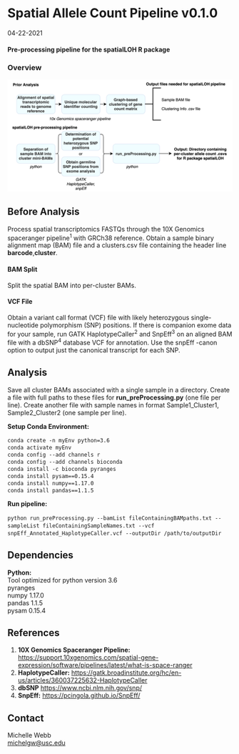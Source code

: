 # Spatial Allele Count Pipeline v0.1.0
04-22-2021             

#### Pre-processing pipeline for the spatialLOH R package
### Overview


![alt text](https://github.com/USCDTG/spatialAlleleCountPipeline/blob/main/images/preProcessingPipeline_overview.png)


## Before Analysis

Process spatial transcriptomics FASTQs through the 10X Genomics spaceranger pipeline<sup>1</sup> with GRCh38 reference. Obtain a sample binary alignment map (BAM) file and a clusters.csv file containing the header line **barcode**,**cluster**.
#### BAM Split
Split the spatial BAM into per-cluster BAMs.

#### VCF File
Obtain a variant call format (VCF) file with likely heterozygous single-nucleotide polymorphism (SNP) positions. If there is companion exome data for your sample, run GATK HaplotypeCaller<sup>2</sup> and SnpEff<sup>3</sup> on an aligned BAM file with a dbSNP<sup>4</sup> database VCF for annotation. Use the snpEff -canon option to output just the canonical transcript for each SNP.

## Analysis
Save all cluster BAMs associated with a single sample in a directory. Create a file with full paths to these files for **run\_preProcessing.py** (one file per line). Create another file with sample names in format Sample1\_Cluster1, Sample2\_Cluster2 (one sample per line).


**Setup Conda Environment:**

```
conda create -n myEnv python=3.6
conda activate myEnv
conda config --add channels r
conda config --add channels bioconda
conda install -c bioconda pyranges
conda install pysam==0.15.4
conda install numpy==1.17.0
conda install pandas==1.1.5
```

**Run pipeline:**


``python run_preProcessing.py --bamList fileContainingBAMpaths.txt --sampleList fileContainingSampleNames.txt --vcf snpEff_Annotated_HaplotypeCaller.vcf --outputDir /path/to/outputDir``

## Dependencies           
**Python:**  
Tool optimized for python version 3.6      
pyranges   
numpy     1.17.0   
pandas   1.1.5     
pysam   0.15.4     

## References
1. **10X Genomics Spaceranger Pipeline:** https://support.10xgenomics.com/spatial-gene-expression/software/pipelines/latest/what-is-space-ranger
2. **HaplotypeCaller:** https://gatk.broadinstitute.org/hc/en-us/articles/360037225632-HaplotypeCaller
3. **dbSNP** https://www.ncbi.nlm.nih.gov/snp/
4. **SnpEff:** https://pcingola.github.io/SnpEff/        


## Contact   
Michelle Webb           
michelgw@usc.edu
